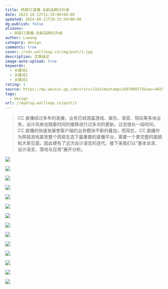 ```yaml
---
title: 网易CC直播-全新品牌UI升级
date: 2023-10-12T11:19:00+08:00
updated: 2024-08-21T10:33:59+08:00
dg-publish: false
aliases:
  - 网易CC直播-全新品牌UI升级
author: Luwang
category: design
comments: true
cover: //cdn.wallleap.cn/img/post/1.jpg
description: 文章描述
image-auto-upload: true
keywords:
  - 关键词1
  - 关键词2
  - 关键词3
rating: 1
source: https://mp.weixin.qq.com/s?src=11&timestamp=1697080775&ver=4829&signature=kjCyj85PQkc9ULp0pcl4ZUHmidnrVimMZognp3J5GkLe-vphvQDvtfvaVOFFgKSV-GqBrqhZZlXQV6FhrTAVgDQyIbiblxbS0VvtTJFe3eSNqErtaEUH3ps96JGWZld6&new=1
tags:
  - design
url: //myblog.wallleap.cn/post/1
---
```


> CC 直播经过多年的发展，业务已经涵盖游戏、娱乐、语音、陪玩等多块业务，设计风格也随着时间的推移进行过多次的更新。过去很长一段时间，CC 直播的快速发展使客户端的业务模块不断的叠加，而现在，CC 直播作为网易游戏甚至整个网易生态下最重要的直播平台，需要一个更完整的面貌和大家见面，因此便有了这次设计语言的迭代。接下来我们以“基本诉求、设计语言、落地与应用”展开分析。

![](https://cdn.wallleap.cn/img/pic/illustration/202310121120434.png)

![](https://cdn.wallleap.cn/img/pic/illustration/202310121121021.png)

![](https://cdn.wallleap.cn/img/pic/illustration/202310121121882.png)

![](https://cdn.wallleap.cn/img/pic/illustration/202310121122449.png)

![](https://cdn.wallleap.cn/img/pic/illustration/202310121123517.gif)

![](https://cdn.wallleap.cn/img/pic/illustration/202310121123909.png)

![](https://cdn.wallleap.cn/img/pic/illustration/202310121123327.png)

![](https://cdn.wallleap.cn/img/pic/illustration/202310121123888.png)

![](https://cdn.wallleap.cn/img/pic/illustration/202310121124982.png)

![](https://cdn.wallleap.cn/img/pic/illustration/202310121124602.png)

![](https://cdn.wallleap.cn/img/pic/illustration/202310121124076.png)

![](https://cdn.wallleap.cn/img/pic/illustration/202310121125676.png)

![](https://cdn.wallleap.cn/img/pic/illustration/202310121125100.png)

![](https://cdn.wallleap.cn/img/pic/illustration/202310121125823.png)
